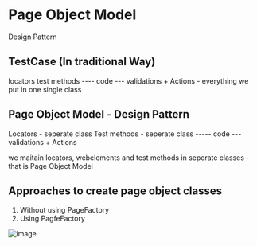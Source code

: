 # Page Object Model


Design Pattern

TestCase (In traditional Way)
---------
locators
test methods ---- code --- validations + Actions - everything we put in one single class

Page Object Model - Design Pattern
------------------

Locators - seperate class
Test methods - seperate class  ----- code --- validations + Actions

we maitain locators, webelements and test methods in seperate classes - that is Page Object Model



Approaches to create page object classes
----------------------
1) Without using PageFactory
2) Using PagfeFactory




![image](https://github.com/user-attachments/assets/6a4b165d-a545-4a0b-b8aa-f9d212702563)


